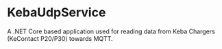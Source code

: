 # KebaUdpService
A .NET Core based application used for reading data from Keba Chargers (KeContact P20/P30) towards MQTT.